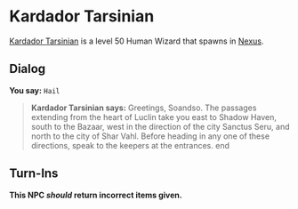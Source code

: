# Kardador Tarsinian



[Kardador Tarsinian](/npc/152014) is a level 50 Human Wizard that spawns in [Nexus](/zone/152).



## Dialog

**You say:** `Hail`



>**Kardador Tarsinian says:** Greetings, Soandso. The passages extending from the heart of Luclin take you east to Shadow Haven, south to the Bazaar, west in the direction of the city Sanctus Seru, and north to the city of Shar Vahl.  Before heading in any one of these directions, speak to the keepers at the entrances.
end



## Turn-Ins



**This NPC *should* return incorrect items given.**





